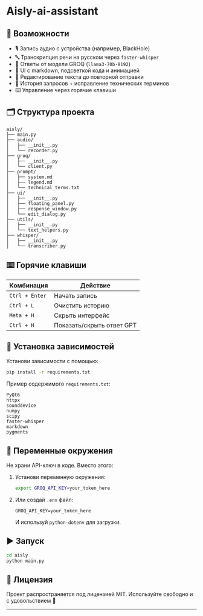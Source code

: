 # Aisly-ai-assistant

## 🚀 Возможности

- 🎙️ Запись аудио с устройства (например, BlackHole)
- 🔤 Транскрипция речи на русском через `faster-whisper`
- 🧠 Ответы от модели GROQ (`llama3-70b-8192`)
- 📜 UI с markdown, подсветкой кода и анимацией
- 📝 Редактирование текста до повторной отправки
- 💬 История запросов + исправление технических терминов
- ⌨️ Управление через горячие клавиши

## 🗂️ Структура проекта

```
aisly/
├── main.py
├── audio/
│   ├── __init__.py
│   └── recorder.py
├── groq/
│   ├── __init__.py
│   └── client.py
├── prompt/
│   ├── system.md
│   ├── legend.md
│   └── technical_terms.txt
├── ui/
│   ├── __init__.py
│   ├── floating_panel.py
│   ├── response_window.py
│   └── edit_dialog.py
├── utils/
│   ├── __init__.py
│   └── text_helpers.py
├── whisper/
│   ├── __init__.py
│   └── transcriber.py
```

## ⌨️ Горячие клавиши

| Комбинация     | Действие                   |
|----------------|----------------------------|
| `Ctrl + Enter` | Начать запись              |
| `Ctrl + L`     | Очистить историю           |
| `Meta + H`     | Скрыть интерфейс           |
| `Ctrl + H`     | Показать/скрыть ответ GPT  |

## 🧪 Установка зависимостей

Установи зависимости с помощью:

```bash
pip install -r requirements.txt
```

Пример содержимого `requirements.txt`:
```
PyQt6
httpx
sounddevice
numpy
scipy
faster-whisper
markdown
pygments
```

## 🔐 Переменные окружения

Не храни API-ключ в коде. Вместо этого:

1. Установи переменную окружения:
   ```bash
   export GROQ_API_KEY=your_token_here
   ```

2. Или создай `.env` файл:

   ```
   GROQ_API_KEY=your_token_here
   ```

   И используй `python-dotenv` для загрузки.

## ▶️ Запуск

```bash
cd aisly
python main.py
```

## 📄 Лицензия

Проект распространяется под лицензией MIT. Используйте свободно и с удовольствием 💙

---
